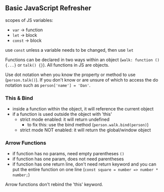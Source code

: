 ## Basic JavaScript Refresher

scopes of JS variables:

- `var` -> function
- `let` -> block
- `const` -> block

use `const` unless a variable needs to be changed, then use `let`

Functions can be declared in two ways within an object (`walk: function () {...}` or `talk() {}`). All functions in JS are objects.

Use dot notation when you know the property or method to use (`person.talk()`). If you don't know or are unsure of which to access the do notation such as `person['name'] = 'Dan'`.

### This & Bind

- inside a function within the object, it will reference the current object
- if a function is used outside the object with 'this'
  - strict mode enabled: it will return undefined
    - to fix this: use the bind method (`person.walk.bind(person)`)
  - strict mode NOT enabled: it will return the global/window object

### Arrow Functions

- if function has no params, need empty parentheses `()`
- if function has one param, does not need parentheses
- if function has one return line, don't need return keyword and you can put the entire function on one line (`const square = number => number * number;`)

Arrow functions don't rebind the 'this' keyword.
